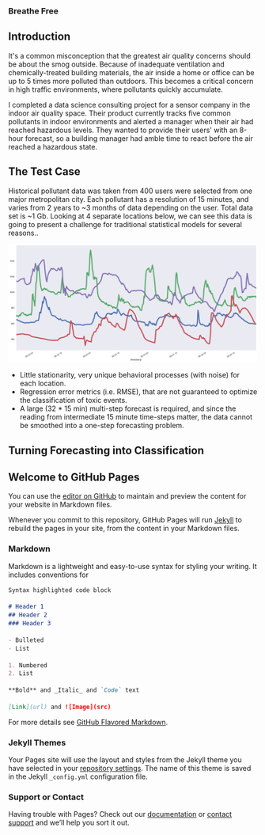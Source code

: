### Breathe Free

## Introduction

It's a common misconception that the greatest air quality concerns should be about the smog outside. Because of inadequate ventilation and chemically-treated building materials, the air inside a home or office can be up to 5 times more polluted than outdoors. This becomes a critical concern in high traffic environments, where pollutants quickly accumulate. 

I completed a data science consulting project for a sensor company in the indoor air quality space. Their product currently tracks five common pollutants in indoor environments and alerted a manager when their air had reached hazardous levels. They wanted to provide their users' with an 8-hour forecast, so a building manager had amble time to react before the air reached a hazardous state.

## The Test Case

Historical pollutant data was taken from 400 users were selected from one major metropolitan city. Each pollutant has a resolution of 15 minutes, and varies from 2 years to ~3 months of data depending on the user. Total data set is ~1 Gb. Looking at 4 separate locations below, we can see this data is going to present a challenge for traditional statistical models for several reasons..


![4_location_plot](Images/4_plot_test.png)

- Little stationarity, very unique behavioral processes (with noise) for each location.
- Regression error metrics (i.e. RMSE), that are not guaranteed to optimize the classification of toxic events.
- A large (32 * 15 min) multi-step forecast is required, and since the reading from intermediate 15 minute time-steps matter, the data cannot be smoothed into a one-step forecasting problem.

## Turning Forecasting into Classification


## Welcome to GitHub Pages

You can use the [editor on GitHub](https://github.com/Mangarella/BreatheFree/edit/master/README.md) to maintain and preview the content for your website in Markdown files.

Whenever you commit to this repository, GitHub Pages will run [Jekyll](https://jekyllrb.com/) to rebuild the pages in your site, from the content in your Markdown files.

### Markdown

Markdown is a lightweight and easy-to-use syntax for styling your writing. It includes conventions for

```markdown
Syntax highlighted code block

# Header 1
## Header 2
### Header 3

- Bulleted
- List

1. Numbered
2. List

**Bold** and _Italic_ and `Code` text

[Link](url) and ![Image](src)
```

For more details see [GitHub Flavored Markdown](https://guides.github.com/features/mastering-markdown/).

### Jekyll Themes

Your Pages site will use the layout and styles from the Jekyll theme you have selected in your [repository settings](https://github.com/Mangarella/BreatheFree/settings). The name of this theme is saved in the Jekyll `_config.yml` configuration file.

### Support or Contact

Having trouble with Pages? Check out our [documentation](https://help.github.com/categories/github-pages-basics/) or [contact support](https://github.com/contact) and we’ll help you sort it out.
